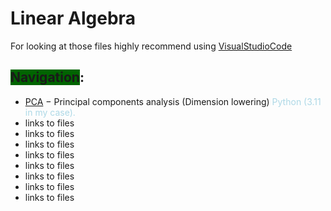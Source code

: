 # Linear Algebra

For looking at those files highly recommend using [VisualStudioCode](https://code.visualstudio.com/)

## <span style = "background-color: darkGreen">Navigation</span>:
- [PCA](PCA.ipynb) $-$ Principal components analysis (Dimension lowering) <span style="color: lightblue">Python (3.11 in my case).
- links to files
- links to files
- links to files
- links to files
- links to files
- links to files
- links to files
- links to files